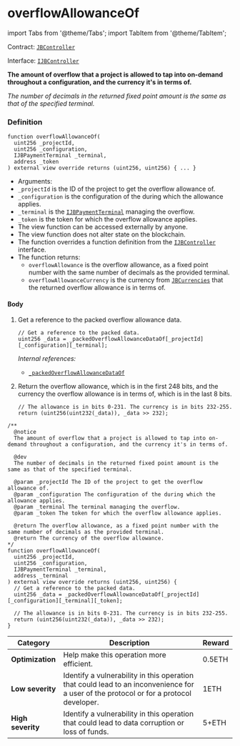 # overflowAllowanceOf

import Tabs from '@theme/Tabs';
import TabItem from '@theme/TabItem';

Contract: [`JBController`](/protocol/api/contracts/or-controllers/jbcontroller/README.md)​‌

Interface: [`IJBController`](/protocol/api/interfaces/ijbcontroller.md)

<Tabs>
<TabItem value="Step by step" label="Step by step">

**The amount of overflow that a project is allowed to tap into on-demand throughout a configuration, and the currency it's in terms of.**

_The number of decimals in the returned fixed point amount is the same as that of the specified terminal._

### Definition

```
function overflowAllowanceOf(
  uint256 _projectId,
  uint256 _configuration,
  IJBPaymentTerminal _terminal,
  address _token
) external view override returns (uint256, uint256) { ... }
```

* Arguments:
* `_projectId` is the ID of the project to get the overflow allowance of.
* `_configuration` is the configuration of the during which the allowance applies.
* `_terminal` is the [`IJBPaymentTerminal`](/protocol/api/interfaces/ijbpaymentterminal.md) managing the overflow.
* `_token` is the token for which the overflow allowance applies.
* The view function can be accessed externally by anyone.
* The view function does not alter state on the blockchain.
* The function overrides a function definition from the [`IJBController`](/protocol/api/interfaces/ijbcontroller.md) interface.
* The function returns:
  * `overflowAllowance` is the overflow allowance, as a fixed point number with the same number of decimals as the provided terminal.
  * `overflowAllowanceCurrency` is the currency from [`JBCurrencies`](/protocol/api/libraries/jbcurrencies.md) that the returned overflow allowance is in terms of.

#### Body

1.  Get a reference to the packed overflow allowance data.

    ```
    // Get a reference to the packed data.
    uint256 _data = _packedOverflowAllowanceDataOf[_projectId][_configuration][_terminal];
    ```

    _Internal references:_

    * [`_packedOverflowAllowanceDataOf`](/protocol/api/contracts/or-controllers/jbcontroller/properties/-_packedoverflowallowancedataof.md)
2.  Return the overflow allowance, which is in the first 248 bits, and the currency the overflow allowance is in terms of, which is in the last 8 bits.

    ```
    // The allowance is in bits 0-231. The currency is in bits 232-255.
    return (uint256(uint232(_data)), _data >> 232);
    ```

</TabItem>

<TabItem value="Code" label="Code">

```
/**
  @notice
  The amount of overflow that a project is allowed to tap into on-demand throughout a configuration, and the currency it's in terms of.

  @dev
  The number of decimals in the returned fixed point amount is the same as that of the specified terminal. 

  @param _projectId The ID of the project to get the overflow allowance of.
  @param _configuration The configuration of the during which the allowance applies.
  @param _terminal The terminal managing the overflow.
  @param _token The token for which the overflow allowance applies.

  @return The overflow allowance, as a fixed point number with the same number of decimals as the provided terminal.
  @return The currency of the overflow allowance.
*/
function overflowAllowanceOf(
  uint256 _projectId,
  uint256 _configuration,
  IJBPaymentTerminal _terminal,
  address _terminal
) external view override returns (uint256, uint256) {
  // Get a reference to the packed data.
  uint256 _data = _packedOverflowAllowanceDataOf[_projectId][_configuration][_terminal][_token];

  // The allowance is in bits 0-231. The currency is in bits 232-255.
  return (uint256(uint232(_data)), _data >> 232);
}
```

</TabItem>

<TabItem value="Bug bounty" label="Bug bounty">

| Category          | Description                                                                                                                            | Reward |
| ----------------- | -------------------------------------------------------------------------------------------------------------------------------------- | ------ |
| **Optimization**  | Help make this operation more efficient.                                                                                               | 0.5ETH |
| **Low severity**  | Identify a vulnerability in this operation that could lead to an inconvenience for a user of the protocol or for a protocol developer. | 1ETH   |
| **High severity** | Identify a vulnerability in this operation that could lead to data corruption or loss of funds.                                        | 5+ETH  |

</TabItem>
</Tabs>
